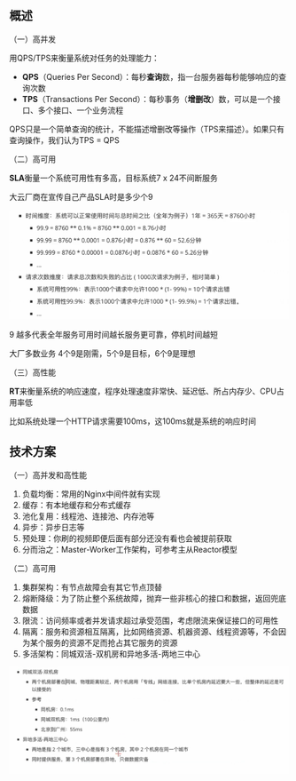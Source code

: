 ## 概述

（一）高并发

用QPS/TPS来衡量系统对任务的处理能力：

- **QPS**（Queries Per Second）：每秒**查询**数，指一台服务器每秒能够响应的查询次数
- **TPS**（Transactions Per Second）：每秒事务（**增删改**）数，可以是一个接口、多个接口、一个业务流程

QPS只是一个简单查询的统计，不能描述增删改等操作（TPS来描述）。如果只有查询操作，我们认为TPS = QPS

（二）高可用

**SLA**衡量一个系统可用性有多高，目标系统7 x 24不间断服务

大云厂商在宣传自己产品SLA时是多少个9

![高可用](./images/高可用.png)

9 越多代表全年服务可用时间越长服务更可靠，停机时间越短

大厂多数业务 4个9是刚需，5个9是目标，6个9是理想

（三）高性能

**RT**来衡量系统的响应速度，程序处理速度非常快、延迟低、所占内存少、CPU占用率低

比如系统处理一个HTTP请求需要100ms，这100ms就是系统的响应时间

## 技术方案

（一）高并发和高性能

1. 负载均衡：常用的Nginx中间件就有实现
2. 缓存：有本地缓存和分布式缓存
3. 池化复用：线程池、连接池、内存池等
4. 异步：异步日志等
5. 预处理：你刷的视频即便后面有部分还没有看也会被提前获取
6. 分而治之：Master-Worker工作架构，可参考主从Reactor模型

（二）高可用

1. 集群架构：有节点故障会有其它节点顶替
2. 熔断降级：为了防止整个系统故障，抛弃一些非核心的接口和数据，返回兜底数据
3. 限流：访问频率或者并发请求超过承受范围，考虑限流来保证接口的可用性
4. 隔离：服务和资源相互隔离，比如网络资源、机器资源、线程资源等，不会因为某个服务的资源不足而抢占其它服务的资源
5. 多活架构：同城双活-双机房和异地多活-两地三中心

![高可用方案](./images/高可用方案.png)